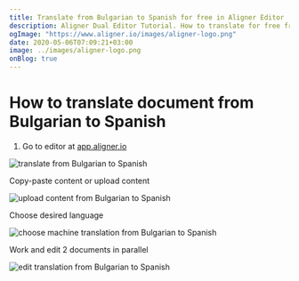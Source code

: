 ```yaml
---
title: Translate from Bulgarian to Spanish for free in Aligner Editor
description: Aligner Dual Editor Tutorial. How to translate for free from Bulgarian to Spanish. Aligner is multilingual document management platform. 
ogImage: "https://www.aligner.io/images/aligner-logo.png"
date: 2020-05-06T07:09:21+03:00
image: ../images/aligner-logo.png
onBlog: true
---
```


# How to translate document from Bulgarian to Spanish

1. Go to editor at [app.aligner.io](https://app.aligner.io "Aligner App web page")

![translate from Bulgarian to Spanish](../aligner-blank-editor.png "translate from Bulgarian to Spanish")

Copy-paste content or upload content

![upload content from Bulgarian to Spanish](../aligner-uploaded-document.png "upload content from Bulgarian to Spanish")

Choose desired language

![choose machine translation from Bulgarian to Spanish](../aligner-language-dropdown.png "choose machine translation from Bulgarian to Spanish")

Work and edit 2 documents in parallel

![edit translation from Bulgarian to Spanish](../aligner-double-sitded-editor.png "edit translation from Bulgarian to Spanish")

